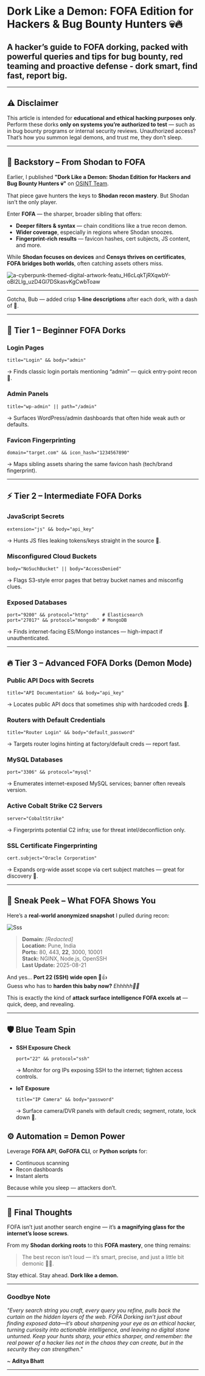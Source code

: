 # **Dork Like a Demon: FOFA Edition for Hackers & Bug Bounty Hunters** 💀🔥

## A hacker’s guide to FOFA dorking, packed with powerful queries and tips for bug bounty, red teaming and proactive defense - dork smart, find fast, report big.

---

## ⚠️ Disclaimer

This article is intended for **educational and ethical hacking purposes only**. Perform these dorks **only on systems you’re authorized to test** — such as in bug bounty programs or internal security reviews. Unauthorized access? That’s how you summon legal demons, and trust me, they don’t sleep.

---

## 🧭 Backstory – From Shodan to FOFA

Earlier, I published **"Dork Like a Demon: Shodan Edition for Hackers and Bug Bounty Hunters 💀"** on [OSINT Team](https://osintteam.blog/dork-like-a-demon-shodan-edition-for-hackers-and-bug-bounty-hunters-e067383c86c9).

That piece gave hunters the keys to **Shodan recon mastery**. But Shodan isn’t the only player.

Enter **FOFA** — the sharper, broader sibling that offers:

* **Deeper filters & syntax** — chain conditions like a true recon demon.
* **Wider coverage**, especially in regions where Shodan snoozes.
* **Fingerprint-rich results** — favicon hashes, cert subjects, JS content, and more.

While **Shodan focuses on devices** and **Censys thrives on certificates**, **FOFA bridges both worlds**, often catching assets others miss.

![a-cyberpunk-themed-digital-artwork-featu_H6cLqkTjRXqwbY-oBl2Llg_uzD4Gl7DSkasvKgCwbToaw](https://github.com/user-attachments/assets/8b29026d-6b72-4694-903c-3e285243133d) <br/>

---

Gotcha, Bub — added crisp **1-line descriptions** after each dork, with a dash of 🗿.

---

## 🥂 Tier 1 – Beginner FOFA Dorks

### Login Pages

```fofa
title="Login" && body="admin"
```

→ Finds classic login portals mentioning “admin” — quick entry-point recon 🗿.

### Admin Panels

```fofa
title="wp-admin" || path="/admin"
```

→ Surfaces WordPress/admin dashboards that often hide weak auth or defaults.

### Favicon Fingerprinting

```fofa
domain="target.com" && icon_hash="1234567890"
```

→ Maps sibling assets sharing the same favicon hash (tech/brand fingerprint).

---

## ⚡ Tier 2 – Intermediate FOFA Dorks

### JavaScript Secrets

```fofa
extension="js" && body="api_key"
```

→ Hunts JS files leaking tokens/keys straight in the source 🗿.

### Misconfigured Cloud Buckets

```fofa
body="NoSuchBucket" || body="AccessDenied"
```

→ Flags S3-style error pages that betray bucket names and misconfig clues.

### Exposed Databases

```fofa
port="9200" && protocol="http"     # Elasticsearch
port="27017" && protocol="mongodb" # MongoDB
```

→ Finds internet-facing ES/Mongo instances — high-impact if unauthenticated.

---

## 🔥 Tier 3 – Advanced FOFA Dorks (Demon Mode)

### Public API Docs with Secrets

```fofa
title="API Documentation" && body="api_key"
```

→ Locates public API docs that sometimes ship with hardcoded creds 🗿.

### Routers with Default Credentials

```fofa
title="Router Login" && body="default_password"
```

→ Targets router logins hinting at factory/default creds — report fast.

### MySQL Databases

```fofa
port="3306" && protocol="mysql"
```

→ Enumerates internet-exposed MySQL services; banner often reveals version.

### Active Cobalt Strike C2 Servers

```fofa
server="CobaltStrike"
```

→ Fingerprints potential C2 infra; use for threat intel/deconfliction only.

### SSL Certificate Fingerprinting

```fofa
cert.subject="Oracle Corporation"
```

→ Expands org-wide asset scope via cert subject matches — great for discovery 🗿.

---

## 🫣 Sneak Peek – What FOFA Shows You

Here’s a **real-world anonymized snapshot** I pulled during recon:

![Sss](https://github.com/user-attachments/assets/ef5939bf-57e8-4b0e-8ff3-81c64dd3cfcc) <br/>

> **Domain:** *\[Redacted]* <br/>
> **Location:** Pune, India <br/>
> **Ports:** 80, 443, **22**, 3000, 10001 <br/>
> **Stack:** NGINX, Node.js, OpenSSH <br/>
> **Last Update:** 2025-08-21 <br/>

And yes… **Port 22 (SSH) wide open** 🗿👍 <br/>
Guess who has to **harden this baby now?** *Ehhhhh🗿🗿* <br/>

This is exactly the kind of **attack surface intelligence FOFA excels at** — quick, deep, and revealing.

---

## 🛡️ Blue Team Spin

* **SSH Exposure Check**

  ```fofa
  port="22" && protocol="ssh"
  ```

  → Monitor for org IPs exposing SSH to the internet; tighten access controls.

* **IoT Exposure**

  ```fofa
  title="IP Camera" && body="password"
  ```

  → Surface camera/DVR panels with default creds; segment, rotate, lock down 🗿.


## ⚙️ Automation = Demon Power

Leverage **FOFA API**, **GoFOFA CLI**, or **Python scripts** for:

* Continuous scanning
* Recon dashboards
* Instant alerts

Because while you sleep — attackers don’t.

---

## 🚀 Final Thoughts

FOFA isn’t just another search engine — it’s **a magnifying glass for the internet’s loose screws**.

From my **Shodan dorking roots** to this **FOFA mastery**, one thing remains:

> The best recon isn’t loud — it’s smart, precise, and just a little bit demonic 🗿🔥.

Stay ethical. Stay ahead. **Dork like a demon.**

---

### **Goodbye Note**

*"Every search string you craft, every query you refine, pulls back the curtain on the hidden layers of the web. FOFA Dorking isn’t just about finding exposed data—it’s about sharpening your eye as an ethical hacker, turning curiosity into actionable intelligence, and leaving no digital stone unturned. Keep your hunts sharp, your ethics sharper, and remember: the real power of a hacker lies not in the chaos they can create, but in the security they can strengthen."* <br/>

~ **Aditya Bhatt** <br/>

---

